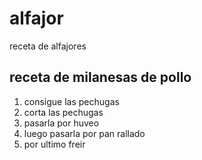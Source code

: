# alfajor
receta de alfajores
## receta de milanesas de pollo
1. consigue las pechugas
2. corta las pechugas 
3. pasarla por huveo
4. luego pasarla por pan rallado
5. por ultimo freir 
